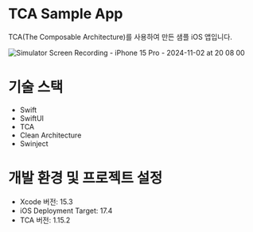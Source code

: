# TCA Sample App
TCA(The Composable Architecture)를 사용하여 만든 샘플 iOS 앱입니다.

![Simulator Screen Recording - iPhone 15 Pro - 2024-11-02 at 20 08 00](https://github.com/user-attachments/assets/013e40bf-b8ff-4de5-b7ea-dcd1ed066aeb)

# 기술 스택
- Swift
- SwiftUI
- TCA
- Clean Architecture
- Swinject

# 개발 환경 및 프로젝트 설정
- Xcode 버전: 15.3
- iOS Deployment Target: 17.4
- TCA 버전: 1.15.2

